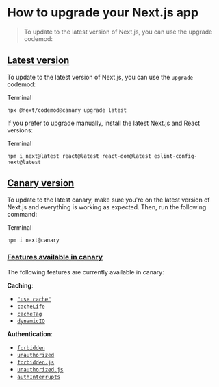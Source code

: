 # How to upgrade your Next.js app

> To update to the latest version of Next.js, you can use the upgrade codemod:



## [Latest version](#latest-version)

To update to the latest version of Next.js, you can use the `upgrade` codemod:

Terminal

    npx @next/codemod@canary upgrade latest

If you prefer to upgrade manually, install the latest Next.js and React versions:

Terminal

    npm i next@latest react@latest react-dom@latest eslint-config-next@latest

## [Canary version](#canary-version)

To update to the latest canary, make sure you're on the latest version of Next.js and everything is working as expected. Then, run the following command:

Terminal

    npm i next@canary

### [Features available in canary](#features-available-in-canary)

The following features are currently available in canary:

**Caching**:

*   [`"use cache"`](/docs/app/api-reference/directives/use-cache)
*   [`cacheLife`](/docs/app/api-reference/functions/cacheLife)
*   [`cacheTag`](/docs/app/api-reference/functions/cacheTag)
*   [`dynamicIO`](/docs/app/api-reference/config/next-config-js/dynamicIO)

**Authentication**:

*   [`forbidden`](/docs/app/api-reference/functions/forbidden)
*   [`unauthorized`](/docs/app/api-reference/functions/unauthorized)
*   [`forbidden.js`](/docs/app/api-reference/file-conventions/forbidden)
*   [`unauthorized.js`](/docs/app/api-reference/file-conventions/unauthorized)
*   [`authInterrupts`](/docs/app/api-reference/config/next-config-js/authInterrupts)
